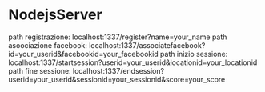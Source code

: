 ﻿# NodejsServer

path registrazione: localhost:1337/register?name=your_name
path asoociazione facebook: localhost:1337/associatefacebook?id=your_userid&facebookid=your_facebookid
path inizio sessione: localhost:1337/startsession?userid=your_userid&locationid=your_locationid
path fine sessione: localhost:1337/endsession?userid=your_userid&sessionid=your_sessionid&score=your_score
